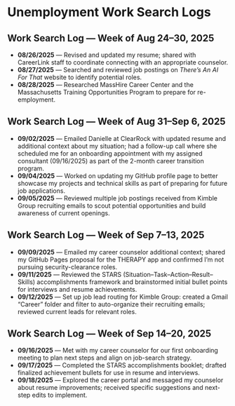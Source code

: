 # Unemployment Work Search Logs

## Work Search Log — Week of Aug 24–30, 2025

- **08/26/2025** — Revised and updated my resume; shared with CareerLink staff to coordinate connecting with an appropriate counselor.  
- **08/27/2025** — Searched and reviewed job postings on *There’s An AI For That* website to identify potential roles.  
- **08/28/2025** — Researched MassHire Career Center and the Massachusetts Training Opportunities Program to prepare for re-employment.  

## Work Search Log — Week of Aug 31–Sep 6, 2025

- **09/02/2025** — Emailed Danielle at ClearRock with updated resume and additional context about my situation; had a follow-up call where she scheduled me for an onboarding appointment with my assigned consultant (09/16/2025) as part of the 2-month career transition program.  
- **09/04/2025** — Worked on updating my GitHub profile page to better showcase my projects and technical skills as part of preparing for future job applications.  
- **09/05/2025** — Reviewed multiple job postings received from Kimble Group recruiting emails to scout potential opportunities and build awareness of current openings.

## Work Search Log — Week of Sep 7–13, 2025

- **09/09/2025** — Emailed my career counselor additional context; shared my GitHub Pages proposal for the THERAPY app and confirmed I’m not pursuing security-clearance roles.  
- **09/11/2025** — Reviewed the STARS (Situation–Task–Action–Result–Skills) accomplishments framework and brainstormed initial bullet points for interviews and resume achievements.  
- **09/12/2025** — Set up job lead routing for Kimble Group: created a Gmail “Career” folder and filter to auto-organize their recruiting emails; reviewed current leads for relevant roles.

## Work Search Log — Week of Sep 14–20, 2025

- **09/16/2025** — Met with my career counselor for our first onboarding meeting to plan next steps and align on job-search strategy.  
- **09/17/2025** — Completed the STARS accomplishments booklet; drafted finalized achievement bullets for use in resume and interviews.  
- **09/18/2025** — Explored the career portal and messaged my counselor about resume improvements; received specific suggestions and next-step edits to implement.